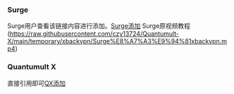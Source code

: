 ### Surge
Surge用户查看该链接内容进行添加。[Surge添加](https://raw.githubusercontent.com/czy13724/Quantumult-X/main/temporary/xbackvpn/surgexback.md)
Surge原视频教程(https://raw.githubusercontent.com/czy13724/Quantumult-X/main/temporary/xbackvpn/Surge%E8%A7%A3%E9%94%81xbackvpn.mp4)


### Quantumult X
直接引用即可[QX添加](https://raw.githubusercontent.com/czy13724/Quantumult-X/main/temporary/xbackvpn/qxXback.js)
